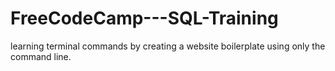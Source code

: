 # FreeCodeCamp---SQL-Training
 learning terminal commands by creating a website boilerplate using only the command line.
